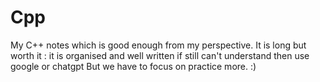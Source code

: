 # Cpp
My C++ notes which is good enough from my perspective. It is long but worth it :
  it is organised and well written 
  if still can't understand then use google or chatgpt
But we have to focus on practice more.
:)
